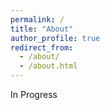 ```yaml
---
permalink: /
title: "About"
author_profile: true
redirect_from: 
  - /about/
  - /about.html
---
```


In Progress